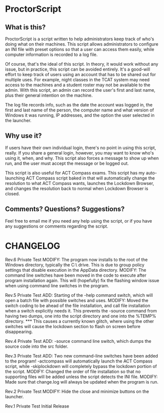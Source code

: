 ProctorScript
=============

What is this?
-------------
ProctorScript is a script written to help administrators keep track of who's doing what on their machines.  This script allows administrators to configure an INI file with preset options so that a user can access them easily, while computer information is recorded to a log file.

Of course, that's the ideal of this script.  In theory, it would work without any issue, but in practice, this script can be avoided entirely.  It's a good-will effort to keep track of users using an account that has to be shared out for multiple uses.  For example, night classes in the TCAT system may need access to the machines and a student roster may not be available to the admin.  With this script, an admin can record the user's first and last name, plus their general intention on the machine.

The log file records info, such as the date the account was logged in, the first and last name of the person, the computer name and what version of Windows it was running, IP addresses, and the option the user selected in the launcher.

Why use it?
-----------
If users have their own individual login, there's no point in using this script, really.  If you share a general login, however, you may want to know who's using it, when, and why.  This script also forces a message to show up when run, and the user must accept the message or be logged out.

This script is also useful for ACT Compass exams.  This script has my auto-launching ACT Compass script baked in that will automatically change the resolution to what ACT Compass wants, launches the Lockdown Browser, and changes the resolution back to normal when Lockdown Browser is closed.

Comments?  Questions?  Suggestions?
-----------------------------------
Feel free to email me if you need any help using the script, or if you have any suggestions or comments regarding the script.

CHANGELOG
=========
Rev.6 Private Test
	MODIFY: The program now installs to the root of the Windows
	directory, typically the C:\ drive.  This is due to group
	policy settings that disable execution in the AppData
	directory.
	MODIFY: The command line switches have been moved in the code
	to execute after program installation again.  This will
	(hopefully) fix the flashing window issue when using command
	line switches in the program.

Rev.5 Private Test
	ADD: Starting of the -help command switch, which will
	open a batch file with possible switches and uses.
	MODIFY: Moved the switch coding to be ahead of the file
	installation, and call file installation when a switch
	explicitly needs it.  This prevents the -source command from
	having two dumps, one into the script directory and one into
	the %TEMP% directory.
	*** This causes a currently known glitch, where using the
	other switches will cause the lockdown section to flash
	on screen before disappearing.

Rev.4 Private Test
	ADD: -source command line switch, which dumps the source
	code into the src folder.

Rev.3 Private Test
	ADD: Two new command-line switches have been added to the
	program! -actcompass will automatically launch the ACT
	Compass script, while -skiplockdown will completely bypass
	the lockdown portion of the script.
	MODIFY: Changed the order of file installation so that no
	supporting files will be added unless the script detects
	the INI file.
	MODIFY: Made sure that change.log will always be updated
	when the program is run.

Rev.2 Private Test
	MODIFY: Hide the close and minimize buttons on the launcher.

Rev.1 Private Test
	Initial Release